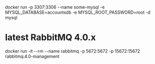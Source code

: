 docker run -p 3307:3306 --name some-mysql -e MYSQL_DATABASE=accountsdb  -e MYSQL_ROOT_PASSWORD=root -d mysql

# latest RabbitMQ 4.0.x
docker run -it --rm --name rabbitmq -p 5672:5672 -p 15672:15672 rabbitmq:4.0-management
